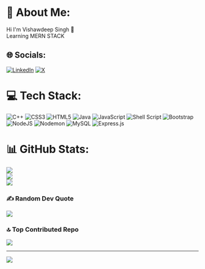 # 💫 About Me:
Hi I'm Vishawdeep Singh 👋
<br>
Learning MERN STACK
<br>





## 🌐 Socials:
[![LinkedIn](https://img.shields.io/badge/LinkedIn-%230077B5.svg?logo=linkedin&logoColor=white)](https://linkedin.com/in/https://www.linkedin.com/in/vishawdeepsingh) [![X](https://img.shields.io/badge/X-black.svg?logo=X&logoColor=white)](https://x.com/https://twitter.com/Vishawdeep29) 

# 💻 Tech Stack:
![C++](https://img.shields.io/badge/c++-%2300599C.svg?style=for-the-badge&logo=c%2B%2B&logoColor=white) ![CSS3](https://img.shields.io/badge/css3-%231572B6.svg?style=for-the-badge&logo=css3&logoColor=white) ![HTML5](https://img.shields.io/badge/html5-%23E34F26.svg?style=for-the-badge&logo=html5&logoColor=white) ![Java](https://img.shields.io/badge/java-%23ED8B00.svg?style=for-the-badge&logo=openjdk&logoColor=white) ![JavaScript](https://img.shields.io/badge/javascript-%23323330.svg?style=for-the-badge&logo=javascript&logoColor=%23F7DF1E) ![Shell Script](https://img.shields.io/badge/shell_script-%23121011.svg?style=for-the-badge&logo=gnu-bash&logoColor=white) ![Bootstrap](https://img.shields.io/badge/bootstrap-%238511FA.svg?style=for-the-badge&logo=bootstrap&logoColor=white) ![NodeJS](https://img.shields.io/badge/node.js-6DA55F?style=for-the-badge&logo=node.js&logoColor=white) ![Nodemon](https://img.shields.io/badge/NODEMON-%23323330.svg?style=for-the-badge&logo=nodemon&logoColor=%BBDEAD) ![MySQL](https://img.shields.io/badge/mysql-%2300000f.svg?style=for-the-badge&logo=mysql&logoColor=white) ![Express.js](https://img.shields.io/badge/express.js-%23404d59.svg?style=for-the-badge&logo=express&logoColor=%2361DAFB)
# 📊 GitHub Stats:
![](https://github-readme-stats.vercel.app/api?username=Vishawdeep-Singh&theme=dark&hide_border=false&include_all_commits=true&count_private=false)<br/>
![](https://github-readme-streak-stats.herokuapp.com/?user=Vishawdeep-Singh&theme=dark&hide_border=false)<br/>
![](https://github-readme-stats.vercel.app/api/top-langs/?username=Vishawdeep-Singh&theme=dark&hide_border=false&include_all_commits=true&count_private=false&layout=compact)

### ✍️ Random Dev Quote
![](https://quotes-github-readme.vercel.app/api?type=horizontal&theme=merko)

### 🔝 Top Contributed Repo
![](https://github-contributor-stats.vercel.app/api?username=Vishawdeep-Singh&limit=5&theme=dark&combine_all_yearly_contributions=true)



---
[![](https://visitcount.itsvg.in/api?id=Vishawdeep-Singh&icon=0&color=0)](https://visitcount.itsvg.in)

<!-- Proudly created with GPRM ( https://gprm.itsvg.in ) -->

